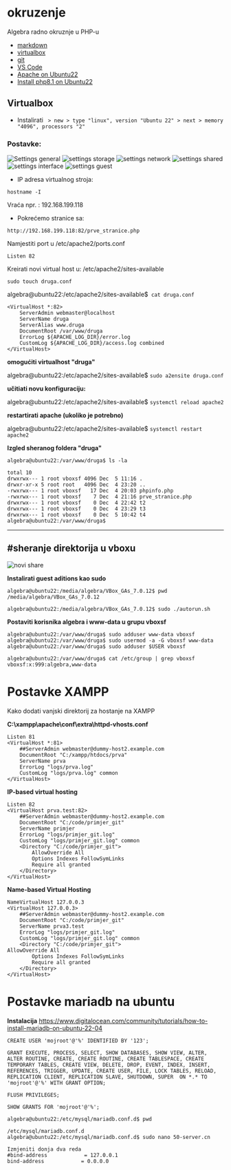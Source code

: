 # okruzenje
Algebra radno okruznje u PHP-u

- [markdown](https://www.markdownguide.org/cheat-sheet/)
- [virtualbox](https://www.oracle.com/virtualization/technologies/vm/downloads/virtualbox-downloads.html)
- [git](https://git-scm.com/download/win)
- [VS Code](https://code.visualstudio.com/docs/setup/windows)
- [Apache on Ubuntu22](https://www.digitalocean.com/community/tutorials/how-to-install-the-apache-web-server-on-ubuntu-22-04)
- [Install php8.1 on Ubuntu22](https://www.digitalocean.com/community/tutorials/how-to-install-php-8-1-and-set-up-a-local-development-environment-on-ubuntu-22-04)


## Virtualbox
- Instalirati
`  > new > type "linux", version "Ubuntu 22" > next > memory "4096", processors "2" `

### Postavke:
![Settings general](vbox_01_settings_general.png)
![settings storage](vbox_02_settings_storage.png)
![settings network](vbox_03_settings_network.png)
![settings shared](vbox_04_settings_shared.png)
![settings interface](vbox_05_settings_interface.png)
![settings guest](vbox_06_devices_guest_addition.png)

- IP adresa virtualnog stroja:
``` 
hostname -I
```
Vraća npr. : 192.168.199.118

- Pokrećemo stranice sa:
```
http://192.168.199.118:82/prve_stranice.php
```

Namjestiti port u /etc/apache2/ports.conf
```
Listen 82
```

Kreirati novi virtual host u: /etc/apache2/sites-available
```
sudo touch druga.conf
```

algebra@ubuntu22:/etc/apache2/sites-available$` cat druga.conf`
```
<VirtualHost *:82>
    ServerAdmin webmaster@localhost
    ServerName druga
    ServerAlias www.druga
    DocumentRoot /var/www/druga
    ErrorLog ${APACHE_LOG_DIR}/error.log
    CustomLog ${APACHE_LOG_DIR}/access.log combined
</VirtualHost>
```
**omogućiti virtualhost "druga"**

algebra@ubuntu22:/etc/apache2/sites-available$ `sudo a2ensite druga.conf`

**učitiati novu konfiguraciju:**

algebra@ubuntu22:/etc/apache2/sites-available$ `systemctl reload apache2`

**restartirati apache (ukoliko je potrebno)**

algebra@ubuntu22:/etc/apache2/sites-available$ `systemctl restart apache2`

**Izgled sheranog foldera "druga"**
```
algebra@ubuntu22:/var/www/druga$ ls -la

total 10
drwxrwx--- 1 root vboxsf 4096 Dec  5 11:16 .
drwxr-xr-x 5 root root   4096 Dec  4 23:20 ..
-rwxrwx--- 1 root vboxsf   17 Dec  4 20:03 phpinfo.php
-rwxrwx--- 1 root vboxsf    7 Dec  4 21:16 prve_stranice.php
drwxrwx--- 1 root vboxsf    0 Dec  4 22:42 t2
drwxrwx--- 1 root vboxsf    0 Dec  4 23:29 t3
drwxrwx--- 1 root vboxsf    0 Dec  5 10:42 t4
algebra@ubuntu22:/var/www/druga$ 
```
---

#sheranje direktorija u vboxu
- 
![novi share](vbox_07_shared_new_directory.png)

**Instalirati guest aditions kao sudo**
```
algebra@ubuntu22:/media/algebra/VBox_GAs_7.0.12$ pwd
/media/algebra/VBox_GAs_7.0.12

algebra@ubuntu22:/media/algebra/VBox_GAs_7.0.12$ sudo ./autorun.sh
```

**Postaviti korisnika algebra i www-data u grupu vboxsf**

```
algebra@ubuntu22:/var/www/druga$ sudo adduser www-data vboxsf
algebra@ubuntu22:/var/www/druga$ sudo usermod -a -G vboxsf www-data 
algebra@ubuntu22:/var/www/druga$ sudo adduser $USER vboxsf

algebra@ubuntu22:/var/www/druga$ cat /etc/group | grep vboxsf
vboxsf:x:999:algebra,www-data
```
# Postavke XAMPP

Kako dodati vanjski direktorij za hostanje na XAMPP

**C:\xampp\apache\conf\extra\httpd-vhosts.conf**
```
Listen 81
<VirtualHost *:81>
    ##ServerAdmin webmaster@dummy-host2.example.com
    DocumentRoot "C:/xampp/htdocs/prva"
    ServerName prva
    ErrorLog "logs/prva.log"
    CustomLog "logs/prva.log" common
</VirtualHost>
```


**IP-based virtual hosting**
```
Listen 82
<VirtualHost prva.test:82>
    ##ServerAdmin webmaster@dummy-host2.example.com
    DocumentRoot "C:/code/primjer_git"
    ServerName primjer
    ErrorLog "logs/primjer_git.log"
    CustomLog "logs/primjer_git.log" common
    <Directory "C:/code/primjer_git">
        AllowOverride All
        Options Indexes FollowSymLinks
        Require all granted 
    </Directory>
</VirtualHost>
```

**Name-based Virtual Hosting**
```
NameVirtualHost 127.0.0.3
<VirtualHost 127.0.0.3>
    ##ServerAdmin webmaster@dummy-host2.example.com
    DocumentRoot "C:/code/primjer_git"
    ServerName prva3.test
    ErrorLog "logs/primjer_git.log"
    CustomLog "logs/primjer_git.log" common
    <Directory "C:/code/primjer_git">
AllowOverride All
        Options Indexes FollowSymLinks
        Require all granted 
    </Directory>
</VirtualHost>
```



# Postavke mariadb na ubuntu
**Instalacija**
https://www.digitalocean.com/community/tutorials/how-to-install-mariadb-on-ubuntu-22-04

```
CREATE USER 'mojroot'@'%' IDENTIFIED BY '123';
```

```
GRANT EXECUTE, PROCESS, SELECT, SHOW DATABASES, SHOW VIEW, ALTER, ALTER ROUTINE, CREATE, CREATE ROUTINE, CREATE TABLESPACE, CREATE TEMPORARY TABLES, CREATE VIEW, DELETE, DROP, EVENT, INDEX, INSERT, REFERENCES, TRIGGER, UPDATE, CREATE USER, FILE, LOCK TABLES, RELOAD, REPLICATION CLIENT, REPLICATION SLAVE, SHUTDOWN, SUPER  ON *.* TO 'mojroot'@'%' WITH GRANT OPTION;
```

```
FLUSH PRIVILEGES;
```

```
SHOW GRANTS FOR 'mojroot'@'%';
```

```
algebra@ubuntu22:/etc/mysql/mariadb.conf.d$ pwd

/etc/mysql/mariadb.conf.d
algebra@ubuntu22:/etc/mysql/mariadb.conf.d$ sudo nano 50-server.cn

Izmjeniti donja dva reda
#bind-address            = 127.0.0.1
bind-address            = 0.0.0.0
```

